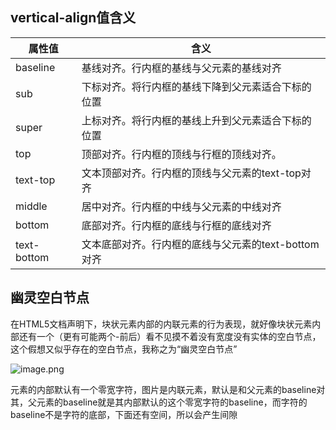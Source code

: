 ## vertical-align值含义

| 属性值      | 含义                                                |
| ----------- | --------------------------------------------------- |
| baseline    | 基线对齐。行内框的基线与父元素的基线对齐            |
| sub         | 下标对齐。将行内框的基线下降到父元素适合下标的位置  |
| super       | 上标对齐。将行内框的基线上升到父元素适合下标的位置  |
| top         | 顶部对齐。行内框的顶线与行框的顶线对齐。            |
| text-top    | 文本顶部对齐。行内框的顶线与父元素的text-top对齐    |
| middle      | 居中对齐。行内框的中线与父元素的中线对齐            |
| bottom      | 底部对齐。行内框的底线与行框的底线对齐              |
| text-bottom | 文本底部对齐。行内框的底线与父元素的text-bottom对齐 |

## **幽灵空白节点**

在HTML5文档声明下，块状元素内部的内联元素的行为表现，就好像块状元素内部还有一个（更有可能两个-前后）看不见摸不着没有宽度没有实体的空白节点，这个假想又似乎存在的空白节点，我称之为“幽灵空白节点”

![image.png](https://i.loli.net/2021/05/14/mLRx5OJgQUPbY3u.png)

元素的内部默认有一个零宽字符，图片是内联元素，默认是和父元素的baseline对其，父元素的baseline就是其内部默认的这个零宽字符的baseline，而字符的baseline不是字符的底部，下面还有空间，所以会产生间隙